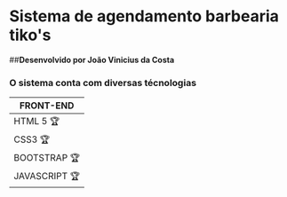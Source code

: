 # **Sistema de agendamento barbearia tiko's**

##**Desenvolvido por João Vinicius da Costa**

### O sistema conta com diversas técnologias

| FRONT-END |
| --------- |
| HTML 5    :trophy: |
| CSS3      :trophy: |
| BOOTSTRAP  :trophy:|
| JAVASCRIPT :trophy:|

